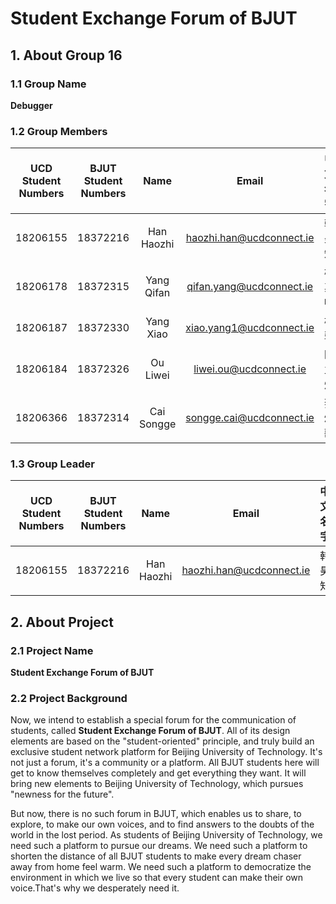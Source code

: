 # **Student Exchange Forum of BJUT**
## **1.**  **About Group 16**
### **1.1 Group Name**
**Debugger**

### **1.2  Group Members**

| UCD Student Numbers | BJUT Student Numbers |    Name    |          Email           | 中文名字 |
| :-----------------: | :------------------: | :--------: | :----------------------: | :------: |
|      18206155       |       18372216       | Han Haozhi | haozhi.han@ucdconnect.ie |  韩昊知  |
|      18206178       |       18372315       | Yang Qifan | qifan.yang@ucdconnect.ie |  杨其帆  |
|      18206187       |       18372330       | Yang Xiao  | xiao.yang1@ucdconnect.ie |   杨骁   |
|      18206184       |       18372326       |  Ou Liwei  |  liwei.ou@ucdconnect.ie  |  欧立炜  |
|      18206366       |       18372314       | Cai Songge | songge.cai@ucdconnect.ie |  蔡颂歌  |

### **1.3  Group Leader**

| UCD Student Numbers | BJUT Student Numbers |    Name    |          Email           | 中文名字 |
| :-----------------: | :------------------: | :--------: | :----------------------: | :------: |
|      18206155       |       18372216       | Han Haozhi | haozhi.han@ucdconnect.ie |  韩昊知  |

## **2.**  **About Project**
### **2.1  Project Name**
**Student Exchange Forum of BJUT**

### **2.2  Project Background**
Now, we intend to establish a special forum for the communication of students, called **Student Exchange Forum of BJUT**. All of its design elements are based on the "student-oriented" principle, and truly build an exclusive student network platform for Beijing University of Technology. It's not just a forum, it's a community or a platform. All BJUT students here will get to know themselves completely and get everything they want. It will bring new elements to Beijing University of Technology, which pursues "newness for the future".

But now, there is no such forum in BJUT, which enables us to share, to explore, to make our own voices, and to find answers to the doubts of the world in the lost period. As students of Beijing University of Technology, we need such a platform to pursue our dreams. We need such a platform to shorten the distance of all BJUT students to make every dream chaser away from home feel warm. We need such a platform to democratize the environment in which we live so that every student can make their own voice.That's why we desperately need it.
